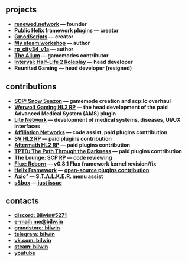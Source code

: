 ## projects
- **[renewed.network](https://renewed.network) — founder**
- **[Public Helix framework plugins](https://github.com/Bilwin/helix-plugins) — creator**
- **[GmodScripts](https://github.com/Bilwin/gmod-scripts) — creator**
- **[My steam workshop](https://steamcommunity.com/id/bilwin/myworkshopfiles/) — author**
- **[rp_city34_v1a](https://steamcommunity.com/sharedfiles/filedetails/?id=2549272112) — author**
- **[The Alium](https://steamcommunity.com/groups/thealium) — gamemodes contributor**
- **[Interval: Half-Life 2 Roleplay](https://discord.gg/m4MBYzvMTs) — head developer**
- **Reunited Gaming — head developer (resigned)**

## contributions
- **[SCP: Snow Seazon](https://discord.gg/qe6Brr6y7z) — gamemode creation and scp:lc overhaul**
- **[Werwolf Gaming HL2 RP](https://steamcommunity.com/groups/werwolfgaming) — the head development of the paid Advanced Medical System (AMS) plugin**
- **[Lite Network](http://www.lite-network.de/) — development of medical systems, diseases, UI/UX interfaces**
- **[Affiliation Networks](https://discord.gg/4MP87tVHWg) — code assist, paid plugins contribution**
- **[SV HL2 RP](https://vk.com/sv_servers) — paid plugins contribution**
- **[Aftermath HL2 RP](https://discord.gg/tzrNNa8GJW) — paid plugins contribution**
- **[TPTD: The Path Through the Darkness](https://discord.gg/WAQzTGZamT) — paid plugins contribution**
- **[The Lounge: SCP RP](https://discord.gg/KtJ4Z47) — code reviewing**
- **[Flux: Reborn](https://github.com/renewed-networks/flux-reborn) — v0.8.1 Flux framework kernel revision/fix**
- **[Helix Framework](https://gethelix.co/) — [open-source plugins contribution](https://github.com/Bilwin/helix-plugins)**
- **[Axio²](https://discord.gg/fgaFeThR63) — S.T.A.L.K.E.R. [menu](https://media.discordapp.net/attachments/909664523940663336/909682408067055686/unknown.png?width=1192&height=670) assist**
- **[s&box](https://sbox.facepunch.com/) — [just issue](https://github.com/Facepunch/sbox-issues/issues/601)**

## contacts
- **[discord: Bilwin#5271](https://discord.gg/4MBuAKJGYR)**
- **[e-mail: me@bilw.in](mailto://me@bilw.in)**
- **[gmodstore: bilwin](https://www.gmodstore.com/users/76561198799754743)**
- **[telegram: bilwin](https://t.me/bilwin)**
- **[vk.com: bilwin](https://vk.com/bilwin)**
- **[steam: bilwin](https://steamcommunity.com/id/bilwin/)**
- **[youtube](https://vk.cc/c1fIiK)**
